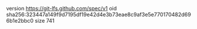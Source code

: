 version https://git-lfs.github.com/spec/v1
oid sha256:323447a149f9d7195df19e42d4e3b73eae8c9af3e5e770170482d696b1e2bbc0
size 741
